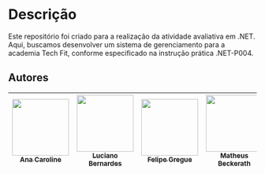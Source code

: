 # Descrição

Este repositório foi criado para a realização da atividade avaliativa em .NET. Aqui, buscamos desenvolver um sistema de gerenciamento para a academia Tech Fit, conforme especificado na instrução prática .NET-P004.

## Autores

| [<img src="https://avatars.githubusercontent.com/u/85597024?s=400&u=a2e62cbd29eecb1443a99a47115f3a8be2695be3&v=4" width=115><br><sub>Ana Caroline </sub>](https://github.com/CarolineNeris) | [<img src="https://avatars.githubusercontent.com/u/142942523?v=4" width=115><br><sub>Luciano Bernardes </sub>](https://github.com/lasbernardes) | [<img src="https://avatars.githubusercontent.com/u/82590761?v=4" width=115><br><sub>Felipe Gregue </sub>](https://github.com/FelipeGregue) | [<img src="https://avatars.githubusercontent.com/u/125604118?v=4" width=115><br><sub>Matheus Beckerath </sub>](https://github.com/Mcbeckerath) | [<img src="https://avatars.githubusercontent.com/u/104631922?v=4" width=115><br><sub>Marcelo da Silva Cruz </sub>](https://github.com/) | [<img src="https://avatars.githubusercontent.com/u/146987217?v=4" width=115><br><sub>Arthur Gubira </sub>](https://github.com/GobiraArthur)
|:-------------------------------------------------------------------------------------------------------------------------------------------------:|:-------------------------------------------------------------------------------------------------------------------------------------------------:|:-------------------------------------------------------------------------------------------------------------------------------------------------:|:-------------------------------------------------------------------------------------------------------------------------------------------------:|:-------------------------------------------------------------------------------------------------------------------------------------------------:|:-------------------------------------------------------------------------------------------------------------------------------------------------:|
